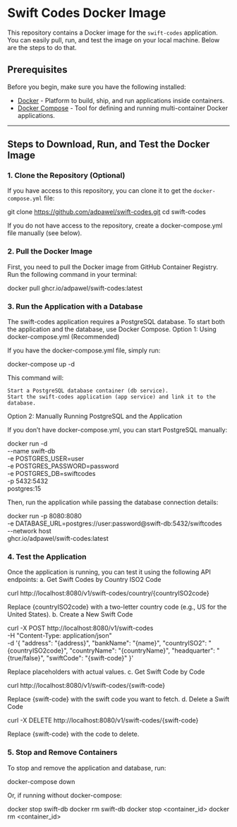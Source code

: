 # Swift Codes Docker Image

This repository contains a Docker image for the `swift-codes` application. You can easily pull, run, and test the image on your local machine. Below are the steps to do that.

## Prerequisites

Before you begin, make sure you have the following installed:

- [Docker](https://www.docker.com/get-started) - Platform to build, ship, and run applications inside containers.
- [Docker Compose](https://docs.docker.com/compose/) - Tool for defining and running multi-container Docker applications.

---

## Steps to Download, Run, and Test the Docker Image

### **1. Clone the Repository (Optional)**

If you have access to this repository, you can clone it to get the `docker-compose.yml` file:

git clone https://github.com/adpawel/swift-codes.git
cd swift-codes

If you do not have access to the repository, create a docker-compose.yml file manually (see below).
### **2. Pull the Docker Image**

First, you need to pull the Docker image from GitHub Container Registry. Run the following command in your terminal:

docker pull ghcr.io/adpawel/swift-codes:latest

### **3. Run the Application with a Database**

The swift-codes application requires a PostgreSQL database. To start both the application and the database, use Docker Compose.
Option 1: Using docker-compose.yml (Recommended)

If you have the docker-compose.yml file, simply run:

docker-compose up -d

This command will:

    Start a PostgreSQL database container (db service).
    Start the swift-codes application (app service) and link it to the database.

Option 2: Manually Running PostgreSQL and the Application

If you don’t have docker-compose.yml, you can start PostgreSQL manually:

docker run -d \
  --name swift-db \
  -e POSTGRES_USER=user \
  -e POSTGRES_PASSWORD=password \
  -e POSTGRES_DB=swiftcodes \
  -p 5432:5432 \
  postgres:15

Then, run the application while passing the database connection details:

docker run -p 8080:8080 \
  -e DATABASE_URL=postgres://user:password@swift-db:5432/swiftcodes \
  --network host \
  ghcr.io/adpawel/swift-codes:latest

### **4. Test the Application**

Once the application is running, you can test it using the following API endpoints:
a. Get Swift Codes by Country ISO2 Code

curl http://localhost:8080/v1/swift-codes/country/{countryISO2code}

Replace {countryISO2code} with a two-letter country code (e.g., US for the United States).
b. Create a New Swift Code

curl -X POST http://localhost:8080/v1/swift-codes \
  -H "Content-Type: application/json" \
  -d '{
    "address": "{address}",
    "bankName": "{name}",
    "countryISO2": "{countryISO2code}",
    "countryName": "{countryName}",
    "headquarter": "{true/false}",
    "swiftCode": "{swift-code}"
  }'

Replace placeholders with actual values.
c. Get Swift Code by Code

curl http://localhost:8080/v1/swift-codes/{swift-code}

Replace {swift-code} with the swift code you want to fetch.
d. Delete a Swift Code

curl -X DELETE http://localhost:8080/v1/swift-codes/{swift-code}

Replace {swift-code} with the code to delete.
### **5. Stop and Remove Containers**

To stop and remove the application and database, run:

docker-compose down

Or, if running without docker-compose:

docker stop swift-db
docker rm swift-db
docker stop <container_id>
docker rm <container_id>
